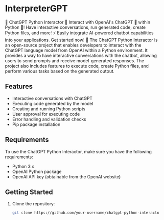 # InterpreterGPT
 🤖 ChatGPT Python Interactor 🐍  Interact with OpenAI's ChatGPT 🚀 within Python 🐍! Have interactive conversations, run generated code, create Python files, and more! ⚡️ Easily integrate AI-powered chatbot capabilities into your applications. Get started now! 🎉
The ChatGPT Python Interactor is an open-source project that enables developers to interact with the ChatGPT language model from OpenAI within a Python environment. It provides a way to have interactive conversations with the chatbot, allowing users to send prompts and receive model-generated responses. The project also includes features to execute code, create Python files, and perform various tasks based on the generated output.

## Features

- Interactive conversations with ChatGPT
- Executing code generated by the model
- Creating and running Python scripts
- User approval for executing code
- Error handling and validation checks
- Pip package installation

## Requirements

To use the ChatGPT Python Interactor, make sure you have the following requirements:

- Python 3.x
- OpenAI Python package
- OpenAI API key (obtainable from the OpenAI website)

## Getting Started

1. Clone the repository:

   ```bash
   git clone https://github.com/your-username/chatgpt-python-interactor.git
